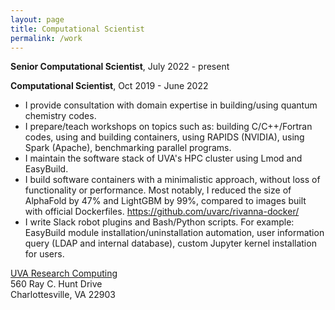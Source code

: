 ```yaml
---
layout: page
title: Computational Scientist
permalink: /work
---
```


**Senior Computational Scientist**, July 2022 - present

**Computational Scientist**, Oct 2019 - June 2022

- I provide consultation with domain expertise in building/using quantum chemistry codes.
- I prepare/teach workshops on topics such as: building C/C++/Fortran codes, using and building containers, using RAPIDS (NVIDIA), using Spark (Apache), benchmarking parallel programs.
- I maintain the software stack of UVA's HPC cluster using Lmod and EasyBuild.
- I build software containers with a minimalistic approach, without loss of functionality or performance. Most notably, I reduced the size of AlphaFold by 47% and LightGBM by 99%, compared to images built with official Dockerfiles. https://github.com/uvarc/rivanna-docker/
- I write Slack robot plugins and Bash/Python scripts. For example: EasyBuild module installation/uninstallation automation, user information query (LDAP and internal database), custom Jupyter kernel installation for users.

[UVA Research Computing](https://www.rc.virginia.edu)  
560 Ray C. Hunt Drive  
Charlottesville, VA 22903  
